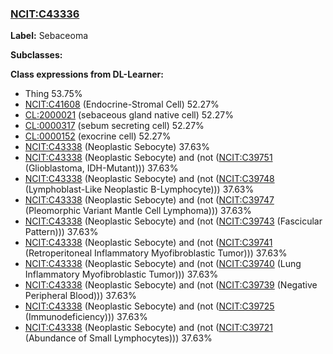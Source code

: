 
### [NCIT:C43336](http://purl.obolibrary.org/obo/NCIT_C43336)
**Label:** Sebaceoma

**Subclasses:** 

**Class expressions from DL-Learner:**

- Thing 53.75%
- [NCIT:C41608](http://purl.obolibrary.org/obo/NCIT_C41608) (Endocrine-Stromal Cell) 52.27%
- [CL:2000021](http://purl.obolibrary.org/obo/CL_2000021) (sebaceous gland native cell) 52.27%
- [CL:0000317](http://purl.obolibrary.org/obo/CL_0000317) (sebum secreting cell) 52.27%
- [CL:0000152](http://purl.obolibrary.org/obo/CL_0000152) (exocrine cell) 52.27%
- [NCIT:C43338](http://purl.obolibrary.org/obo/NCIT_C43338) (Neoplastic Sebocyte) 37.63%
- [NCIT:C43338](http://purl.obolibrary.org/obo/NCIT_C43338) (Neoplastic Sebocyte) and (not ([NCIT:C39751](http://purl.obolibrary.org/obo/NCIT_C39751) (Glioblastoma, IDH-Mutant))) 37.63%
- [NCIT:C43338](http://purl.obolibrary.org/obo/NCIT_C43338) (Neoplastic Sebocyte) and (not ([NCIT:C39748](http://purl.obolibrary.org/obo/NCIT_C39748) (Lymphoblast-Like Neoplastic B-Lymphocyte))) 37.63%
- [NCIT:C43338](http://purl.obolibrary.org/obo/NCIT_C43338) (Neoplastic Sebocyte) and (not ([NCIT:C39747](http://purl.obolibrary.org/obo/NCIT_C39747) (Pleomorphic Variant Mantle Cell Lymphoma))) 37.63%
- [NCIT:C43338](http://purl.obolibrary.org/obo/NCIT_C43338) (Neoplastic Sebocyte) and (not ([NCIT:C39743](http://purl.obolibrary.org/obo/NCIT_C39743) (Fascicular Pattern))) 37.63%
- [NCIT:C43338](http://purl.obolibrary.org/obo/NCIT_C43338) (Neoplastic Sebocyte) and (not ([NCIT:C39741](http://purl.obolibrary.org/obo/NCIT_C39741) (Retroperitoneal Inflammatory Myofibroblastic Tumor))) 37.63%
- [NCIT:C43338](http://purl.obolibrary.org/obo/NCIT_C43338) (Neoplastic Sebocyte) and (not ([NCIT:C39740](http://purl.obolibrary.org/obo/NCIT_C39740) (Lung Inflammatory Myofibroblastic Tumor))) 37.63%
- [NCIT:C43338](http://purl.obolibrary.org/obo/NCIT_C43338) (Neoplastic Sebocyte) and (not ([NCIT:C39739](http://purl.obolibrary.org/obo/NCIT_C39739) (Negative Peripheral Blood))) 37.63%
- [NCIT:C43338](http://purl.obolibrary.org/obo/NCIT_C43338) (Neoplastic Sebocyte) and (not ([NCIT:C39725](http://purl.obolibrary.org/obo/NCIT_C39725) (Immunodeficiency))) 37.63%
- [NCIT:C43338](http://purl.obolibrary.org/obo/NCIT_C43338) (Neoplastic Sebocyte) and (not ([NCIT:C39721](http://purl.obolibrary.org/obo/NCIT_C39721) (Abundance of Small Lymphocytes))) 37.63%


